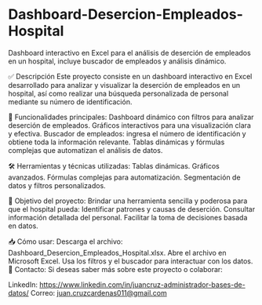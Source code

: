 # Dashboard-Desercion-Empleados-Hospital
Dashboard interactivo en Excel para el análisis de deserción de empleados en un hospital, incluye buscador de empleados y análisis dinámico.

✅ Descripción
Este proyecto consiste en un dashboard interactivo en Excel desarrollado para analizar y visualizar la deserción de empleados en un hospital, así como realizar una búsqueda personalizada de personal mediante su número de identificación.

🚀 Funcionalidades principales:
Dashboard dinámico con filtros para analizar deserción de empleados.
Gráficos interactivos para una visualización clara y efectiva.
Buscador de empleados: ingresa el número de identificación y obtiene toda la información relevante.
Tablas dinámicas y fórmulas complejas que automatizan el análisis de datos.

🛠️ Herramientas y técnicas utilizadas:
Tablas dinámicas.
Gráficos avanzados.
Fórmulas complejas para automatización.
Segmentación de datos y filtros personalizados.

🎯 Objetivo del proyecto:
Brindar una herramienta sencilla y poderosa para que el hospital pueda:
Identificar patrones y causas de deserción.
Consultar información detallada del personal.
Facilitar la toma de decisiones basada en datos.


📥 Cómo usar:
Descarga el archivo: Dashboard_Desercion_Empleados_Hospital.xlsx.
Abre el archivo en Microsoft Excel.
Usa los filtros y el buscador para interactuar con los datos.
🙌 Contacto:
Si deseas saber más sobre este proyecto o colaborar:

LinkedIn: https://www.linkedin.com/in/juancruz-administrador-bases-de-datos/
Correo: juan.cruzcardenas011@gmail.com
